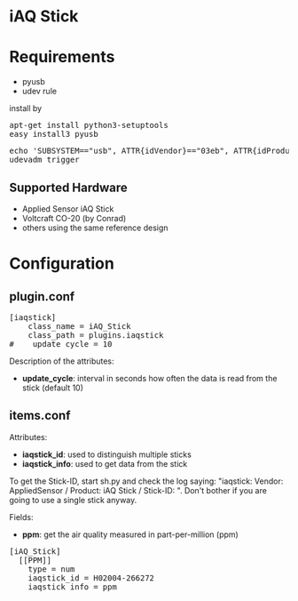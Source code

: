 # iAQ Stick

# Requirements

* pyusb
* udev rule

install by
<pre>
apt-get install python3-setuptools
easy_install3 pyusb
</pre>

<pre>
echo 'SUBSYSTEM=="usb", ATTR{idVendor}=="03eb", ATTR{idProduct}=="2013", MODE="666"' > /etc/udev/rules.d/99-iaqstick.rules
udevadm trigger
</pre>

## Supported Hardware

* Applied Sensor iAQ Stick
* Voltcraft CO-20 (by Conrad)
* others using the same reference design

# Configuration

## plugin.conf

<pre>
[iaqstick]
    class_name = iAQ_Stick
    class_path = plugins.iaqstick
#    update_cycle = 10
</pre>

Description of the attributes:

* __update_cycle__: interval in seconds how often the data is read from the stick (default 10)

## items.conf

Attributes:
* __iaqstick_id__: used to distinguish multiple sticks
* __iaqstick_info__: used to get data from the stick
 
To get the Stick-ID, start sh.py and check the log saying: "iaqstick: Vendor: AppliedSensor / Product: iAQ Stick / Stick-ID: <this-is-your-stick-id>".
Don't bother if you are going to use a single stick anyway.
 
Fields:
* __ppm__: get the air quality measured in part-per-million (ppm)

<pre>
[iAQ_Stick]
  [[PPM]]
    type = num
    iaqstick_id = H02004-266272
    iaqstick_info = ppm
</pre>
